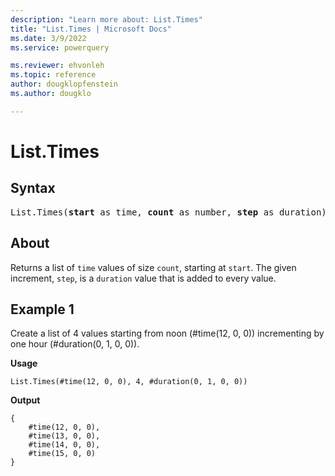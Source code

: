 ```yaml
---
description: "Learn more about: List.Times"
title: "List.Times | Microsoft Docs"
ms.date: 3/9/2022
ms.service: powerquery

ms.reviewer: ehvonleh
ms.topic: reference
author: dougklopfenstein
ms.author: dougklo

---
```

# List.Times

## Syntax

<pre>
List.Times(<b>start</b> as time, <b>count</b> as number, <b>step</b> as duration) as list
</pre>

## About

Returns a list of `time` values of size `count`, starting at `start`. The given increment, `step`, is a `duration` value that is added to every value.

## Example 1

Create a list of 4 values starting from noon (#time(12, 0, 0)) incrementing by one hour (#duration(0, 1, 0, 0)).

**Usage**

```powerquery-m
List.Times(#time(12, 0, 0), 4, #duration(0, 1, 0, 0))
```

**Output**

```powerquery-m
{
    #time(12, 0, 0),
    #time(13, 0, 0),
    #time(14, 0, 0),
    #time(15, 0, 0)
}
```
